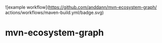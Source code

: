
![example workflow](https://github.com/anddann/mvn-ecosystem-graph/ actions/workflows/maven-build.yml/badge.svg)


# mvn-ecosystem-graph
